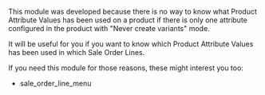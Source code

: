 This module was developed because there is no way to know what Product Attribute Values has been used on a product if there is only one attribute configured in the product with "Never create variants" mode.

It will be useful for you if you want to know which Product Attribute Values has been used in which Sale Order Lines.

If you need this module for those reasons, these might interest you too:

- sale_order_line_menu
